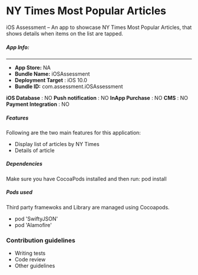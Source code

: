 # NY Times Most Popular Articles #

iOS Assessment – An app to showcase NY Times Most Popular Articles, that shows details when items on the list are tapped.

##### App Info:

---
- **App Store:** NA
- **Bundle Name:** iOSAssessment
- **Deployment Target** : iOS 10.0
- **Bundle ID:** com.assessment.iOSAssessment

**iOS Database** : NO
**Push notification** : NO
**InApp Purchase** : NO
**CMS** : NO
**Payment Integration** : NO


##### Features
Following are the two main features for this application:
- Display list of articles by NY Times
- Details of article

##### Dependencies
Make sure you have CocoaPods installed and then run:
pod install

##### Pods used
Third party framewoks and Library are managed using Cocoapods.
- pod 'SwiftyJSON'
- pod 'Alamofire'

### Contribution guidelines ###
* Writing tests
* Code review
* Other guidelines
